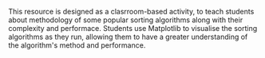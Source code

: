This resource is designed as a clasrroom-based activity, to teach students about methodology of some popular sorting algorithms along with their complexity and performace. Students use Matplotlib to visualise the sorting algorithms as they run, allowing them to have a greater understanding of the algorithm's method and performance.
